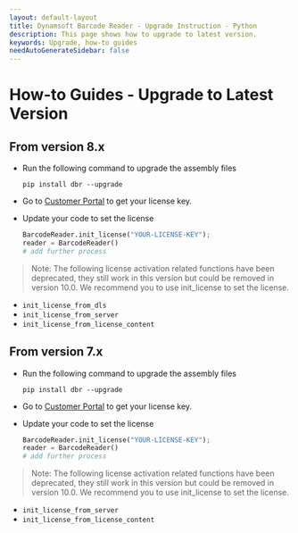 ```yaml
---
layout: default-layout
title: Dynamsoft Barcode Reader - Upgrade Instruction - Python
description: This page shows how to upgrade to latest version.
keywords: Upgrade, how-to guides
needAutoGenerateSidebar: false
---
```



# How-to Guides - Upgrade to Latest Version     

## From version 8.x
- Run the following command to upgrade the assembly files
    ```
    pip install dbr --upgrade
    ```

- Go to <a href="https://www.dynamsoft.com/customer/license/fullLicense?utm_source=docs" target="_blank">Customer Portal</a> to get your license key.

- Update your code to set the license
    ```python
    BarcodeReader.init_license("YOUR-LICENSE-KEY");
    reader = BarcodeReader()
    # add further process
    ```

>Note:
>The following license activation related functions have been deprecated, they still work in this version but could be removed in version 10.0. We recommend you to use init_license to set the license.

- `init_license_from_dls`
- `init_license_from_server`
- `init_license_from_license_content` 

## From version 7.x
- Run the following command to upgrade the assembly files
    ```
    pip install dbr --upgrade
    ```

- Go to <a href="https://www.dynamsoft.com/customer/license/fullLicense?utm_source=docs" target="_blank">Customer Portal</a> to get your license key.

- Update your code to set the license
    ```python
    BarcodeReader.init_license("YOUR-LICENSE-KEY");
    reader = BarcodeReader()
    # add further process
    ```

>Note:
>The following license activation related functions have been deprecated, they still work in this version but could be removed in version 10.0. We recommend you to use init_license to set the license.

- `init_license_from_server`
- `init_license_from_license_content` 

